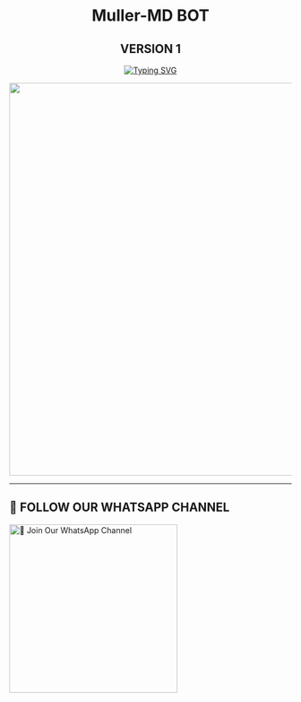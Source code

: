 <h1 align="center"> Muller-MD BOT</h1>
<h2 align="center">VERSION 1</h1>

<p align="center">
<a href="https://git.io/typing-svg"><img src="https://readme-typing-svg.demolab.com?font=Fira+Code&weight=700&size=16&pause=1000&color=5513F7&width=435&lines=Muller-MD Bot Developed By SFT_MULLER " alt="Typing SVG" /></a>
</p>
<p align="center">
<a href="https://github.com/uwtechshow-official/">
    <img src="[https://github.com/MRABDUL13/Muller-MD/blob/main/20250126_215950.jpg](https://github.com/MRABDUL13/Muller-MD/blob/main/20250126_215950.jpg)"  width="700px">
</a>
<hr>

## 📢 FOLLOW OUR WHATSAPP CHANNEL

<a href="https://whatsapp.com/channel/0029VaFT2CSCRs1urRZGea1B"><img src="https://img.shields.io/badge/Join%20Our%20WhatsApp%20Channel-green" alt="📎 Join Our WhatsApp Channel" width="300"></a>

<br>

<div align="center">
